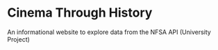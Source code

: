 # Cinema Through History
An informational website to explore data from the NFSA API (University Project)
